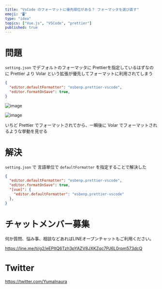 ```yaml
---
title: "VsCode のフォーマットに優先順位がある？ フォーマッタを選び直す"
emoji: "🖥"
type: "idea"
topics: ["Vue.js", "VSCode", "prettier"]
published: true
---
```


# 問題

`setting.json` でデフォルトのフォーマッタに Prettierを指定しているはずなのに
Prettier より Volar という拡張が優先してフォーマットに利用されてしまう

```json
{
  "editor.defaultFormatter": "esbenp.prettier-vscode",
  "editor.formatOnSave": true,
}
```


![image](https://user-images.githubusercontent.com/13635059/232183666-4ffd00fd-fb2a-4f6d-be09-484789d40d1b.png)

![image](https://user-images.githubusercontent.com/13635059/232183668-54283a58-beeb-411c-a93b-82875d0a3a0a.png)

いちど Prettier でフォーマットされてから、一瞬後に Volar でフォーマットされるような挙動を見せる

# 解決

`setting.json` で 言語単位で `defaultFormatter` を指定することで解決した

```json
{
  "editor.defaultFormatter": "esbenp.prettier-vscode",
  "editor.formatOnSave": true,
  "[vue]": {
    "editor.defaultFormatter": "esbenp.prettier-vscode"
  },
}
```


# チャットメンバー募集


何か質問、悩み事、相談などあればLINEオープンチャットもご利用ください。

https://line.me/ti/g2/eEPltQ6Tzh3pYAZV8JXKZqc7PJ6L0rpm573dcQ


# Twitter

https://twitter.com/YumaInaura

